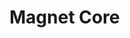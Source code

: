 # Magnet Core



<figure><img src="https://github.com/user-attachments/assets/1f634ad3-89be-4c1b-a221-e0c713fe2aa2" alt=""><figcaption></figcaption></figure>
